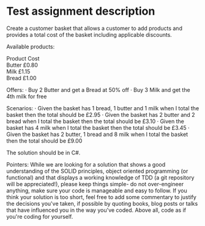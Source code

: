 # Test assignment description

Create a customer basket that allows a customer to add products and provides a total cost of the basket including applicable discounts.
 
Available products:

Product		Cost	
Butter		£0.80	
Milk		£1.15	
Bread		£1.00
 
Offers:
·         Buy 2 Butter and get a Bread at 50% off
·         Buy 3 Milk and get the 4th milk for free
 
Scenarios:
·         Given the basket has 1 bread, 1 butter and 1 milk when I total the basket then the total should be £2.95
·         Given the basket has 2 butter and 2 bread when I total the basket then the total should be £3.10
·         Given the basket has 4 milk when I total the basket then the total should be £3.45
·         Given the basket has 2 butter, 1 bread and 8 milk when I total the basket then the total should be £9.00
 
The solution should be in C#.
 
Pointers:
While we are looking for a solution that shows a good understanding of the SOLID principles, object oriented programming (or functional) and that displays a working knowledge of TDD (a git repository will be appreciated!), please keep things simple- do not over-engineer anything, make sure your code is manageable and easy to follow.
If you think your solution is too short, feel free to add some commentary to justify the decisions you've taken, if possible by quoting books, blog posts or talks that have influenced you in the way you've coded.
Above all, code as if you're coding for yourself.
